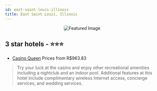 ```yaml
---
id: east-saint-louis-illinois
title: East Saint Louis, Illinois
---
```


<center><img src="https://i.travelapi.com/hotels/1000000/460000/459100/459083/e9ad0031_b.jpg" alt="Featured Image" /></center>


##  3 star hotels - ⭐️⭐️⭐️

-    [Casino Queen](https://us.hurb.com/hotels/east-saint-louis/casino-queen-JNP-JP579785?cmp=18055) Prices from R$963.83
   > Try your luck at the casino and enjoy other recreational amenities including a nightclub and an indoor pool. Additional features at this hotel include complimentary wireless Internet access, concierge services, and wedding services.
